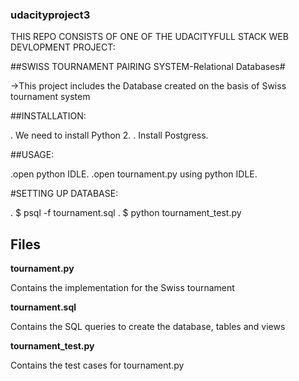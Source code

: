    ### udacityproject3
   
THIS REPO CONSISTS OF ONE OF THE UDACITYFULL STACK WEB DEVLOPMENT PROJECT:

  ##SWISS TOURNAMENT PAIRING SYSTEM-Relational Databases#

->This project includes the Database created on the basis of Swiss tournament system

##INSTALLATION:

 . We need to install Python 2.
 . Install Postgress.

##USAGE:

  .open python IDLE.
  .open tournament.py using python IDLE.

#SETTING UP DATABASE:
  
  . $ psql -f tournament.sql
  . $ python tournament_test.py

## Files 

**tournament.py**  

Contains the implementation for the Swiss tournament  

**tournament.sql**  

Contains the SQL queries to create the database, tables and views   

**tournament_test.py**  

Contains the test cases for tournament.py 
